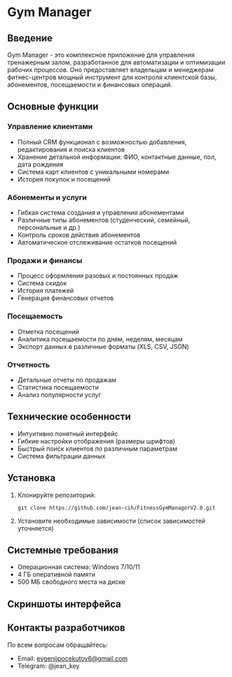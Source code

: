 # Gym Manager

## Введение

Gym Manager - это комплексное приложение для управления тренажерным залом, разработанное для автоматизации и оптимизации рабочих процессов. Оно предоставляет владельцам и менеджерам фитнес-центров мощный инструмент для контроля клиентской базы, абонементов, посещаемости и финансовых операций.

## Основные функции

### Управление клиентами
- Полный CRM функционал с возможностью добавления, редактирования и поиска клиентов
- Хранение детальной информации: ФИО, контактные данные, пол, дата рождения
- Система карт клиентов с уникальными номерами
- История покупок и посещений

### Абонементы и услуги
- Гибкая система создания и управления абонементами
- Различные типы абонементов (студенческий, семейный, персональные и др.)
- Контроль сроков действия абонементов
- Автоматическое отслеживание остатков посещений

### Продажи и финансы
- Процесс оформления разовых и постоянных продаж
- Система скидок
- История платежей
- Генерация финансовых отчетов

### Посещаемость
- Отметка посещений
- Аналитика посещаемости по дням, неделям, месяцам
- Экспорт данных в различные форматы (XLS, CSV, JSON)

### Отчетность
- Детальные отчеты по продажам
- Статистика посещаемости
- Анализ популярности услуг

## Технические особенности

- Интуитивно понятный интерфейс
- Гибкие настройки отображения (размеры шрифтов)
- Быстрый поиск клиентов по различным параметрам
- Система фильтрации данных

## Установка

1. Клонируйте репозиторий:
   ```
   git clone https://github.com/jean-cih/FitnessGymManagerV2.0.git
   ```

2. Установите необходимые зависимости (список зависимостей уточняется)

## Системные требования

- Операционная система: Windows 7/10/11
- 4 ГБ оперативной памяти
- 500 МБ свободного места на диске

## Скриншоты интерфейса

## Контакты разработчиков

По всем вопросам обращайтесь:
- Email: evgenijpocekutov6@gmail.com
- Telegram: @jean_key
